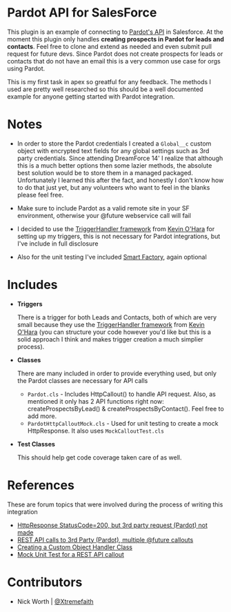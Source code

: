 # Pardot API for SalesForce
This plugin is an example of connecting to [Pardot's API](http://www.pardot.com/api/) in Salesforce. At the moment this plugin only handles **creating prospects in Pardot for leads and contacts**. Feel free to clone and extend as needed and even submit pull request for future devs. Since Pardot does not create prospects for leads or contacts that do not have an email this is a very common use case for orgs using Pardot.

This is my first task in apex so greatful for any feedback. The methods I used are pretty well researched so this should be a well documented example for anyone getting started with Pardot integration.

# Notes

+ In order to store the Pardot credentials I created a `Global__c` custom object with encrypted text fields for any global settings such as 3rd party credentials. Since attending DreamForce 14' I realize that although this is a much better options then some lazier methods, the absolute best solution would be to store them in a managed packaged. Unfortunately I learned this after the fact, and honestly I don't know how to do that just yet, but any volunteers who want to feel in the blanks please feel free.

+ Make sure to include Pardot as a valid remote site in your SF environment, otherwise your @future webservice call will fail

+ I decided to use the [TriggerHandler framework](https://github.com/kevinohara80/sfdc-trigger-framework) from [Kevin O'Hara](https://twitter.com/kevohara) for setting up my triggers, this is not necessary for Pardot integrations, but I've include in full disclosure

+ Also for the unit testing I've included [Smart Factory](https://github.com/mbotos/SmartFactory-for-Force.com), again optional

# Includes

+ **Triggers**

    There is a trigger for both Leads and Contacts, both of which are very small because they use the [TriggerHandler framework](https://github.com/kevinohara80/sfdc-trigger-framework) from [Kevin O'Hara](https://twitter.com/kevohara) (you can structure your code however you'd like but this is a solid approach I think and makes trigger creation a much simplier process).

+ **Classes**

    There are many included in order to provide everything used, but only the Pardot classes are necessary for API calls
    + `Pardot.cls` - Includes HttpCallout() to handle API request. Also, as mentioned it only has 2 API functions right now: createProspectsByLead() & createProspectsByContact(). Feel free to add more.
    + `PardotHttpCalloutMock.cls` - Used for unit testing to create a mock HttpResponse. It also uses `MockCalloutTest.cls`

+ **Test Classes**

    This should help get code coverage taken care of as well.


# References 

These are forum topics that were involved during the process of writing this integration

+ [HttpResponse StatusCode=200, but 3rd party request (Pardot) not made](http://salesforce.stackexchange.com/questions/51368/httpresponse-statuscode-200-but-3rd-party-request-pardot-not-made) 
+ [REST API calls to 3rd Party (Pardot), multiple @future callouts](http://salesforce.stackexchange.com/questions/53766/rest-api-calls-to-3rd-party-pardot-multiple-future-callouts)
+ [Creating a Custom Object Handler Class](http://salesforce.stackexchange.com/questions/52023/creating-a-custom-object-handler-class)
+ [Mock Unit Test for a REST API callout](http://salesforce.stackexchange.com/questions/54194/mock-unit-test-for-a-rest-api-callout)

# Contributors

+ Nick Worth | [@Xtremefaith](http://twitter.com/Xtremefaith)